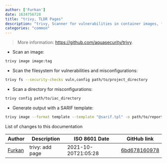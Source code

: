 ```yaml
---
author: ['Furkan']
date: 1634756728
title: "trivy, TLDR Pages"
description: "trivy, Scanner for vulnerabilities in container images, file systems, and Git repositories, as well as for configuration issues."
categories: "common"
---
```

> More information: <https://github.com/aquasecurity/trivy>.

- Scan an image:

```bash
trivy image image:tag
```

- Scan the filesystem for vulnerabilities and misconfigurations:

```bash
trivy fs --security-checks vuln,config path/to/project_directory
```

- Scan a directory for misconfigurations:

```bash
trivy config path/to/iac_directory
```

- Generate output with a SARIF template:

```bash
trivy image --format template --template "@sarif.tpl" -o path/to/report.sarif image:tag
```
List of changes to this documentation


Author | Description | ISO 8601 Date | GitHub link
------|-----|-----|-----
[Furkan](mailto:furkan.turkal@trendyol.com) | trivy: add page | 2021-10-20T21:05:28 | [6bd678160978](https://github.com/tldr-pages/tldr/commit/6bd6781609786a3055df1598ef8fa0fe7bb41208)

